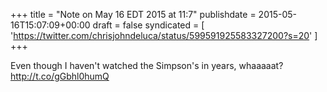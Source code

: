 +++
title = "Note on May 16 EDT 2015 at 11:7"
publishdate = 2015-05-16T15:07:09+00:00
draft = false
syndicated = [ 'https://twitter.com/chrisjohndeluca/status/599591925583327200?s=20' ]
+++

Even though I haven't watched the Simpson's in years, whaaaaat? http://t.co/gGbhl0humQ
